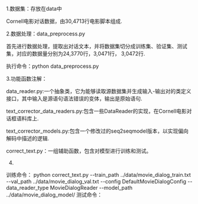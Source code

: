 1.数据集：存放在data中

  Cornell电影对话数据，由30,4713行电影脚本组成.

2.数据处理：data_preprocess.py

  首先进行数据处理，提取出对话文本，并将数据集切分成训练集、验证集、测试集，对应的数据量分别为24,3770行，3,0471行， 3,0472行.
  
  执行命令：python data_preprocess.py

3.功能函数注解：

  data_reader.py:一个抽象类，它为能够读取源数据集并生成输入-输出对的类定义接口，其中输入是源语句语法错误的变体，输出是原始语句.
  
  text_corrector_data_readers.py:包含一些DataReader的实现，在Cornell电影对话框语料库上.
  
  text_corrector_models.py:包含一个修改过的seq2seqmodel版本，以实现偏向解码中描述的逻辑.
  
  correct_text.py：一组辅助函数，包含对模型进行训练和测试。
  
 4.
 训练命令：
 python correct_text.py --train_path ../data/movie_dialog_train.txt --val_path ../data/movie_dialog_val.txt --config DefaultMovieDialogConfig --data_reader_type MovieDialogReader --model_path ../data/movie_dialog_model/
 测试命令：


    





